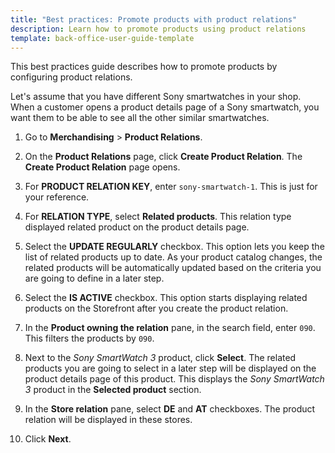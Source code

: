 ```yaml
---
title: "Best practices: Promote products with product relations"
description: Learn how to promote products using product relations
template: back-office-user-guide-template
---
```


This best practices guide describes how to promote products by configuring product relations.

Let's assume that you have different Sony smartwatches in your shop. When a customer opens a product details page of a Sony smartwatch, you want them to be able to see all the other similar smartwatches.

1. Go to **Merchandising** > **Product Relations**.
2. On the **Product Relations** page, click **Create Product Relation**.
    The **Create Product Relation** page opens.
3. For **PRODUCT RELATION KEY**, enter `sony-smartwatch-1`.
    This is just for your reference.
4. For **RELATION TYPE**, select **Related products**.
    This relation type displayed related product on the product details page.
5. Select the **UPDATE REGULARLY** checkbox.
    This option lets you keep the list of related products up to date. As your product catalog changes, the related products will be automatically updated based on the criteria you are going to define in a later step.
6. Select the **IS ACTIVE** checkbox.
    This option starts displaying related products on the Storefront after you create the product relation.
7. In the **Product owning the relation** pane, in the search field, enter `090`.
    This filters the products by `090`.
8. Next to the *Sony SmartWatch 3* product, click **Select**. The related products you are going to select in a later step will be displayed on the product details page of this product.
    This displays the *Sony SmartWatch 3* product in the **Selected product** section.

9. In the **Store relation** pane, select **DE** and **AT** checkboxes. The product relation will be displayed in these stores.

10.  Click **Next**.

